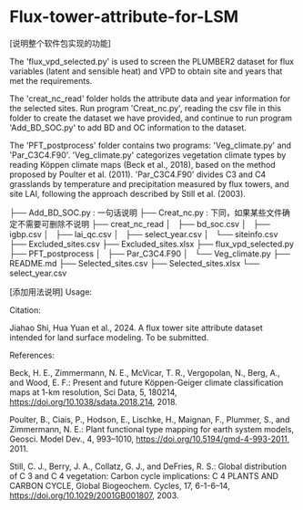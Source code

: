# Flux-tower-attribute-for-LSM

[说明整个软件包实现的功能]

The 'flux_vpd_selected.py' is used to screen the PLUMBER2 dataset for flux variables (latent and sensible heat) and VPD to obtain site and years that met the requirements.

The 'creat_nc_read' folder holds the attribute data and year information for the selected sites. Run program 'Creat_nc.py', reading the csv file in this folder to create the dataset we have provided, and continue to run program 'Add_BD_SOC.py' to add BD and OC information to the dataset.

The 'PFT_postprocess' folder contains two programs: 'Veg_climate.py' and 'Par_C3C4.F90'. 'Veg_climate.py' categorizes vegetation climate types by reading Köppen climate maps (Beck et al., 2018), based on the method proposed by Poulter et al. (2011). 'Par_C3C4.F90' divides C3 and C4 grasslands by temperature and precipitation measured by flux towers, and site LAI, following the approach described by Still et al. (2003).

├── Add_BD_SOC.py              : 一句话说明
├── Creat_nc.py                : 下同，如果某些文件确定不需要可删除不说明
├── creat_nc_read
│   ├── bd_soc.csv
│   ├── igbp.csv
│   ├── lai_qc.csv
│   ├── select_year.csv
│   └── siteinfo.csv
├── Excluded_sites.csv
├── Excluded_sites.xlsx
├── flux_vpd_selected.py
├── PFT_postprocess
│   ├── Par_C3C4.F90
│   └── Veg_climate.py
├── README.md
├── Selected_sites.csv
├── Selected_sites.xlsx
└── select_year.csv


[添加用法说明]
Usage:


Citation:

Jiahao Shi, Hua Yuan et al., 2024. A flux tower site attribute dataset intended for land surface modeling. To be submitted.


References:

Beck, H. E., Zimmermann, N. E., McVicar, T. R., Vergopolan, N., Berg, A., and Wood, E. F.: Present and future Köppen-Geiger climate classification maps at 1-km resolution, Sci Data, 5, 180214, https://doi.org/10.1038/sdata.2018.214, 2018.

Poulter, B., Ciais, P., Hodson, E., Lischke, H., Maignan, F., Plummer, S., and Zimmermann, N. E.: Plant functional type mapping for earth system models, Geosci. Model Dev., 4, 993–1010, https://doi.org/10.5194/gmd-4-993-2011, 2011.

Still, C. J., Berry, J. A., Collatz, G. J., and DeFries, R. S.: Global distribution of C 3 and C 4 vegetation: Carbon cycle implications: C 4 PLANTS AND CARBON CYCLE, Global Biogeochem. Cycles, 17, 6-1-6–14, https://doi.org/10.1029/2001GB001807, 2003.


